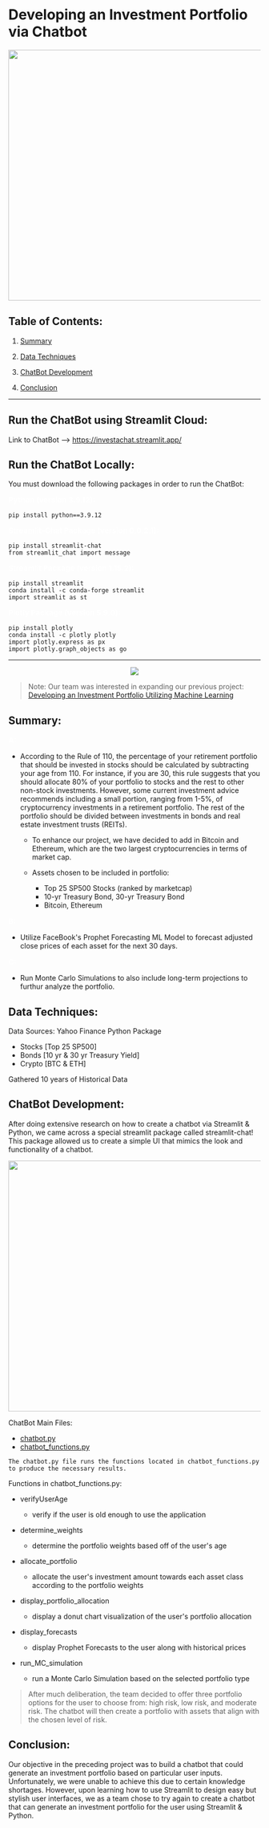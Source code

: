 # Developing an Investment Portfolio via Chatbot

<img align="middle" width="850" height="500" src="https://img.freepik.com/free-vector/isometric-chatbot-flowchart-with-smartphones-computers-message-bubbles_1284-55214.jpg?w=1380&t=st=1672885485~exp=1672886085~hmac=3564b76784e0d8b531dadd28cc459a78dfa87f3d220b8b46af532c9ec4f4a0a5">

## Table of Contents:
1. [Summary](#summary)

2. [Data Techniques](#data-techniques)

3. [ChatBot Development](#chatbot-development)
   
4. [Conclusion](#conclusion)

---

## Run the ChatBot using Streamlit Cloud:

Link to ChatBot --> https://investachat.streamlit.app/

## Run the ChatBot Locally:
You must download the following packages in order to run the ChatBot:

<span style="color:white;font-weight:100;font-size:15px">
    <b>Python (version 3.9.12):</b>
</span>

    pip install python==3.9.12

<span style="color:white;font-weight:100;font-size:15px">
    <b>Streamlit-Chat Package (version 0.0.2.1):</b>
</span>

    pip install streamlit-chat
    from streamlit_chat import message

<span style="color:white;font-weight:100;font-size:15px">
    <b>Streamlit Package (version 1.15.2):</b>
</span>

    pip install streamlit
    conda install -c conda-forge streamlit
    import streamlit as st

<span style="color:white;font-weight:100;font-size:15px">
    <b>Plotly Package (version 5.9.0):</b>
</span>

    pip install plotly
    conda install -c plotly plotly
    import plotly.express as px
    import plotly.graph_objects as go

---

<p align="center">
  <img src="./Images/Project_Roadmap.png"/>
</p>

> Note:
> Our team was interested in expanding our previous project:
[Developing an Investment Portfolio Utilizing Machine Learning](https://github.com/Mun-Min/Project_Two)

## Summary:

<span style="color:white;font-weight:100;font-size:15px">
    <b>A:</b>
</span>

* According to the Rule of 110, the percentage of your retirement portfolio that should be invested in stocks should be calculated by subtracting your age from 110. For instance, if you are 30, this rule suggests that you should allocate 80% of your portfolio to stocks and the rest to other non-stock investments. However, some current investment advice recommends including a small portion, ranging from 1-5%, of cryptocurrency investments in a retirement portfolio. The rest of the portfolio should be divided between investments in bonds and real estate investment trusts (REITs).
  
  * To enhance our project, we have decided to add in Bitcoin and Ethereum, which are the two largest cryptocurrencies in terms of market cap.
  * Assets chosen to be included in portfolio:

    * Top 25 SP500 Stocks (ranked by marketcap)
    * 10-yr Treasury Bond, 30-yr Treasury Bond
    * Bitcoin, Ethereum

<span style="color:white;font-weight:100;font-size:15px">
    <b>B:</b>
</span>

* Utilize FaceBook's Prophet Forecasting ML Model to forecast adjusted close prices of each asset for the next 30 days.

<span style="color:white;font-weight:100;font-size:15px">
    <b>C:</b>
</span>

* Run Monte Carlo Simulations to also include long-term projections to furthur analyze the portfolio.

## Data Techniques:

Data Sources: Yahoo Finance Python Package

* Stocks [Top 25 SP500]
* Bonds [10 yr & 30 yr Treasury Yield]
* Crypto [BTC & ETH]

Gathered 10 years of Historical Data

## ChatBot Development:

After doing extensive research on how to create a chatbot via Streamlit & Python, we came across a special streamlit package called streamlit-chat! This package allowed us to create a simple UI that mimics the look and functionality of a chatbot.

<img align="middle" width="800" height="500" src="./Images/investachat.png">

ChatBot Main Files:

  * [chatbot.py](./chatbot.py)
  * [chatbot_functions.py](./chatbot_functions.py)

`The chatbot.py file runs the functions located in chatbot_functions.py to produce the necessary results.`

Functions in chatbot_functions.py:

  * verifyUserAge

    * verify if the user is old enough to use the application

  * determine_weights

    * determine the portfolio weights based off of the user's age

  * allocate_portfolio

    * allocate the user's investment amount towards each asset class according to the portfolio weights

  * display_portfolio_allocation

    * display a donut chart visualization of the user's portfolio allocation
  
  * display_forecasts

    * display Prophet Forecasts to the user along with historical prices

  * run_MC_simulation

    * run a Monte Carlo Simulation based on the selected portfolio type

> After much deliberation, the team decided to offer three portfolio options for the user to choose from: high risk, low risk, and moderate risk. The chatbot will then create a portfolio with assets that align with the chosen level of risk. 

## Conclusion:

Our objective in the preceding project was to build a chatbot that could generate an investment portfolio based on particular user inputs. Unfortunately, we were unable to achieve this due to certain knowledge shortages. However, upon learning how to use Streamlit to design easy but stylish user interfaces, we as a team chose to try again to create a chatbot that can generate an investment portfolio for the user using Streamlit & Python.
